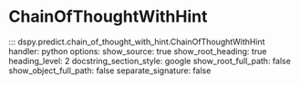 # ChainOfThoughtWithHint

::: dspy.predict.chain_of_thought_with_hint.ChainOfThoughtWithHint
    handler: python
    options:
        show_source: true
        show_root_heading: true
        heading_level: 2
        docstring_section_style: google
        show_root_full_path: false
        show_object_full_path: false
        separate_signature: false

